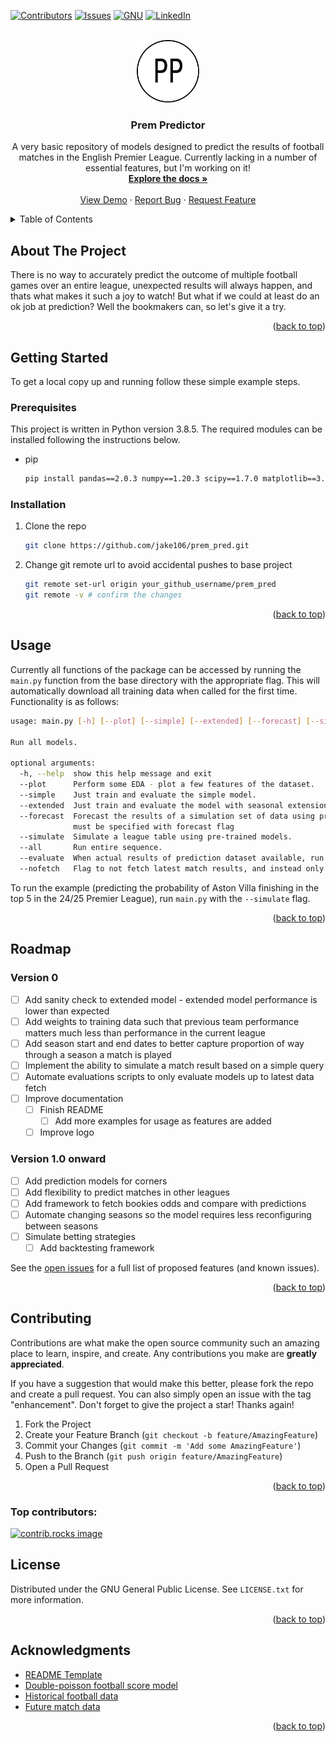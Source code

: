 <a id="readme-top"></a>

[![Contributors][contributors-shield]][contributors-url]
[![Issues][issues-shield]][issues-url]
[![GNU][license-shield]][license-url]
[![LinkedIn][linkedin-shield]][linkedin-url]

<br />
<div align="center">
  <a href="https://github.com/jake106/prem_pred">
    <img src="images/logo.png" alt="Logo" width="100" height="100">
  </a>

<h3 align="center">Prem Predictor</h3>

  <p align="center">
    A very basic repository of models designed to predict the results of football matches in the English Premier League. Currently lacking in a number of essential features, but I'm working on it!
    <br />
    <a href="https://github.com/jake106/prem_pred"><strong>Explore the docs »</strong></a>
    <br />
    <br />
    <a href="https://github.com/jake106/prem_pred">View Demo</a>
    ·
    <a href="https://github.com/jake106/prem_pred/issues/new?labels=bug&template=bug-report---.md">Report Bug</a>
    ·
    <a href="https://github.com/jake106/prem_pred/issues/new?labels=enhancement&template=feature-request---.md">Request Feature</a>
  </p>
</div>

<details>
  <summary>Table of Contents</summary>
  <ol>
    <li>
      <a href="#about-the-project">About The Project</a>
    </li>
    <li>
      <a href="#getting-started">Getting Started</a>
      <ul>
        <li><a href="#prerequisites">Prerequisites</a></li>
        <li><a href="#installation">Installation</a></li>
      </ul>
    </li>
    <li><a href="#usage">Usage</a></li>
    <li><a href="#roadmap">Roadmap</a></li>
    <li><a href="#contributing">Contributing</a></li>
    <li><a href="#license">License</a></li>
    <li><a href="#contact">Contact</a></li>
    <li><a href="#acknowledgments">Acknowledgments</a></li>
  </ol>
</details>

## About The Project

There is no way to accurately predict the outcome of multiple football games over an entire league, unexpected results will always happen, and thats what makes it such a joy to watch! But what if we could at least do an ok job at prediction? Well the bookmakers can, so let's give it a try.

<p align="right">(<a href="#readme-top">back to top</a>)</p>


<!-- GETTING STARTED -->
## Getting Started

To get a local copy up and running follow these simple example steps.

### Prerequisites

This project is written in Python version 3.8.5. The required modules can be installed following the instructions below.

* pip
  ```sh
  pip install pandas==2.0.3 numpy==1.20.3 scipy==1.7.0 matplotlib==3.3.1
  ```

### Installation

1. Clone the repo
   ```sh
   git clone https://github.com/jake106/prem_pred.git
   ```
2. Change git remote url to avoid accidental pushes to base project
   ```sh
   git remote set-url origin your_github_username/prem_pred
   git remote -v # confirm the changes
   ```

<p align="right">(<a href="#readme-top">back to top</a>)</p>



<!-- USAGE EXAMPLES -->
## Usage

Currently all functions of the package can be accessed by running the `main.py` function from the base directory with the appropriate flag. This will automatically download all training data when called for the first time. Functionality is as follows:

```bash
usage: main.py [-h] [--plot] [--simple] [--extended] [--forecast] [--simulate] [--all] [--evaluate]

Run all models.

optional arguments:
  -h, --help  show this help message and exit
  --plot      Perform some EDA - plot a few features of the dataset.
  --simple    Just train and evaluate the simple model.
  --extended  Just train and evaluate the model with seasonal extensions.
  --forecast  Forecast the results of a simulation set of data using pre-trained models. Model type
              must be specified with forecast flag
  --simulate  Simulate a league table using pre-trained models.
  --all       Run entire sequence.
  --evaluate  When actual results of prediction dataset available, run evaluation.
  --nofetch   Flag to not fetch latest match results, and instead only use older data.
```

To run the example (predicting the probability of Aston Villa finishing in the top 5 in the 24/25 Premier League), run `main.py` with the `--simulate` flag.

<p align="right">(<a href="#readme-top">back to top</a>)</p>


<!-- ROADMAP -->
## Roadmap

### Version 0
- [ ] Add sanity check to extended model - extended model performance is lower than expected
- [ ] Add weights to training data such that previous team performance matters much less than performance in the current league
- [ ] Add season start and end dates to better capture proportion of way through a season a match is played
- [ ] Implement the ability to simulate a match result based on a simple query
- [ ] Automate evaluations scripts to only evaluate models up to latest data fetch
- [ ] Improve documentation
    - [ ] Finish README
        - [ ] Add more examples for usage as features are added
    - [ ] Improve logo
  
### Version 1.0 onward
- [ ] Add prediction models for corners
- [ ] Add flexibility to predict matches in other leagues
- [ ] Add framework to fetch bookies odds and compare with predictions
- [ ] Automate changing seasons so the model requires less reconfiguring between seasons
- [ ] Simulate betting strategies
    - [ ] Add backtesting framework

See the [open issues](https://github.com/jake106/prem_pred/issues) for a full list of proposed features (and known issues).

<p align="right">(<a href="#readme-top">back to top</a>)</p>



<!-- CONTRIBUTING -->
## Contributing

Contributions are what make the open source community such an amazing place to learn, inspire, and create. Any contributions you make are **greatly appreciated**.

If you have a suggestion that would make this better, please fork the repo and create a pull request. You can also simply open an issue with the tag "enhancement".
Don't forget to give the project a star! Thanks again!

1. Fork the Project
2. Create your Feature Branch (`git checkout -b feature/AmazingFeature`)
3. Commit your Changes (`git commit -m 'Add some AmazingFeature'`)
4. Push to the Branch (`git push origin feature/AmazingFeature`)
5. Open a Pull Request

<p align="right">(<a href="#readme-top">back to top</a>)</p>

### Top contributors:

<a href="https://github.com/jake106/prem_pred/graphs/contributors">
  <img src="https://contrib.rocks/image?repo=jake106/prem_pred" alt="contrib.rocks image" />
</a>



<!-- LICENSE -->
## License

Distributed under the GNU General Public License. See `LICENSE.txt` for more information.

<p align="right">(<a href="#readme-top">back to top</a>)</p>


<!-- ACKNOWLEDGMENTS -->
## Acknowledgments

* [README Template](https://github.com/othneildrew/Best-README-Template/tree/main?tab=readme-ov-file)
* [Double-poisson football score model](https://onlinelibrary.wiley.com/doi/abs/10.1111/j.1467-9574.1982.tb00782.x)
* [Historical football data](https://www.football-data.co.uk/englandm.php)
* [Future match data](https://fixturedownload.com/results/epl-2024)

<p align="right">(<a href="#readme-top">back to top</a>)</p>



<!-- MARKDOWN LINKS & IMAGES -->
<!-- https://www.markdownguide.org/basic-syntax/#reference-style-links -->
[contributors-shield]: https://img.shields.io/github/contributors/jake106/prem_pred.svg?style=for-the-badge
[contributors-url]: https://github.com/jake106/prem_pred/graphs/contributors
[forks-shield]: https://img.shields.io/github/forks/jake106/prem_pred.svg?style=for-the-badge
[forks-url]: https://github.com/jake106/prem_pred/network/members
[stars-shield]: https://img.shields.io/github/stars/jake106/prem_pred.svg?style=for-the-badge
[stars-url]: https://github.com/jake106/prem_pred/stargazers
[issues-shield]: https://img.shields.io/github/issues/jake106/prem_pred.svg?style=for-the-badge
[issues-url]: https://github.com/jake106/prem_pred/issues
[license-shield]: https://img.shields.io/github/license/jake106/prem_pred.svg?style=for-the-badge
[license-url]: https://github.com/jake106/prem_pred/blob/master/LICENSE.txt
[linkedin-shield]: https://img.shields.io/badge/-LinkedIn-black.svg?style=for-the-badge&logo=linkedin&colorB=555
[linkedin-url]: https://linkedin.com/in/linkedin_username
[product-screenshot]: images/screenshot.png
[Next.js]: https://img.shields.io/badge/next.js-000000?style=for-the-badge&logo=nextdotjs&logoColor=white
[Next-url]: https://nextjs.org/
[React.js]: https://img.shields.io/badge/React-20232A?style=for-the-badge&logo=react&logoColor=61DAFB
[React-url]: https://reactjs.org/
[Vue.js]: https://img.shields.io/badge/Vue.js-35495E?style=for-the-badge&logo=vuedotjs&logoColor=4FC08D
[Vue-url]: https://vuejs.org/
[Angular.io]: https://img.shields.io/badge/Angular-DD0031?style=for-the-badge&logo=angular&logoColor=white
[Angular-url]: https://angular.io/
[Svelte.dev]: https://img.shields.io/badge/Svelte-4A4A55?style=for-the-badge&logo=svelte&logoColor=FF3E00
[Svelte-url]: https://svelte.dev/
[Laravel.com]: https://img.shields.io/badge/Laravel-FF2D20?style=for-the-badge&logo=laravel&logoColor=white
[Laravel-url]: https://laravel.com
[Bootstrap.com]: https://img.shields.io/badge/Bootstrap-563D7C?style=for-the-badge&logo=bootstrap&logoColor=white
[Bootstrap-url]: https://getbootstrap.com
[JQuery.com]: https://img.shields.io/badge/jQuery-0769AD?style=for-the-badge&logo=jquery&logoColor=white
[JQuery-url]: https://jquery.com 


